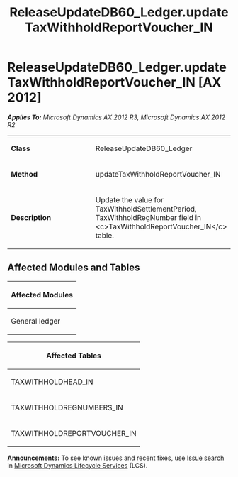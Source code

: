 ﻿---
title: ReleaseUpdateDB60_Ledger.updateTaxWithholdReportVoucher_IN
TOCTitle: ReleaseUpdateDB60_Ledger.updateTaxWithholdReportVoucher_IN
ms:assetid: 36ff51fb-3e46-95de-6171-bba61c70132d
ms:mtpsurl: https://msdn.microsoft.com/en-us/library/JJ685181(v=AX.60)
ms:contentKeyID: 49707634
ms.date: 05/18/2015
mtps_version: v=AX.60
---

# ReleaseUpdateDB60\_Ledger.updateTaxWithholdReportVoucher\_IN [AX 2012]


_**Applies To:** Microsoft Dynamics AX 2012 R3, Microsoft Dynamics AX 2012 R2_

<table>
<colgroup>
<col style="width: 50%" />
<col style="width: 50%" />
</colgroup>
<tbody>
<tr class="odd">
<td><p><strong>Class</strong></p></td>
<td><p>ReleaseUpdateDB60_Ledger</p></td>
</tr>
<tr class="even">
<td><p><strong>Method</strong></p></td>
<td><p>updateTaxWithholdReportVoucher_IN</p></td>
</tr>
<tr class="odd">
<td><p><strong>Description</strong></p></td>
<td><p>Update the value for TaxWithholdSettlementPeriod, TaxWithholdRegNumber field in &lt;c&gt;TaxWithholdReportVoucher_IN&lt;/c&gt; table.</p></td>
</tr>
</tbody>
</table>


## Affected Modules and Tables

<table>
<colgroup>
<col style="width: 100%" />
</colgroup>
<thead>
<tr class="header">
<th><p>Affected Modules</p></th>
</tr>
</thead>
<tbody>
<tr class="odd">
<td><p>General ledger</p></td>
</tr>
</tbody>
</table>


<table>
<colgroup>
<col style="width: 100%" />
</colgroup>
<thead>
<tr class="header">
<th><p>Affected Tables</p></th>
</tr>
</thead>
<tbody>
<tr class="odd">
<td><p>TAXWITHHOLDHEAD_IN</p></td>
</tr>
<tr class="even">
<td><p>TAXWITHHOLDREGNUMBERS_IN</p></td>
</tr>
<tr class="odd">
<td><p>TAXWITHHOLDREPORTVOUCHER_IN</p></td>
</tr>
</tbody>
</table>

  
**Announcements:** To see known issues and recent fixes, use [Issue search](http://go.microsoft.com/fwlink/?linkid=389258) in [Microsoft Dynamics Lifecycle Services](http://go.microsoft.com/fwlink/?linkid=306505) (LCS).


